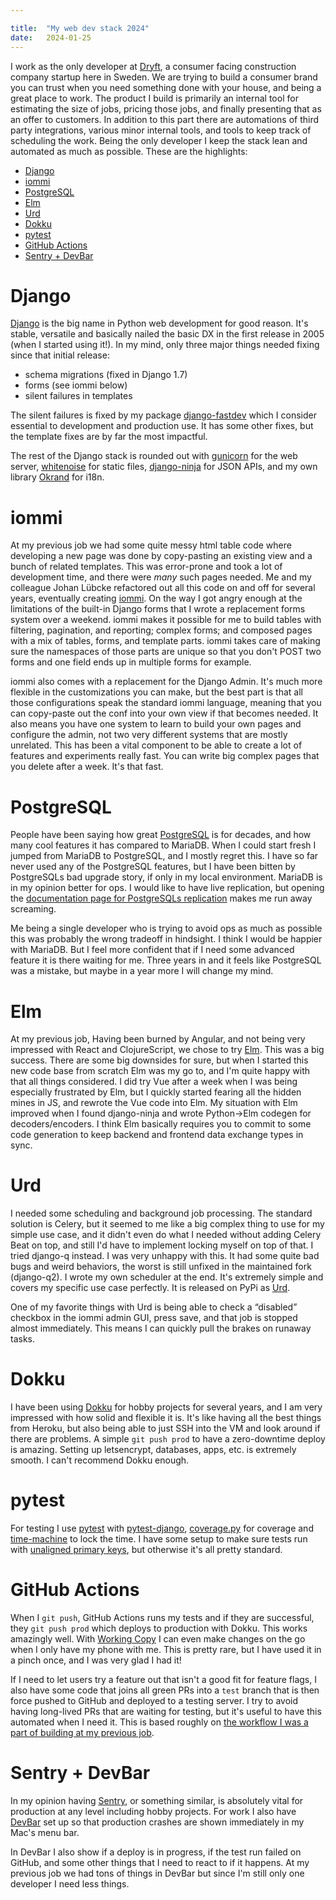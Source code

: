 ```yaml
---

title:	"My web dev stack 2024"
date:	2024-01-25
---
```


I work as the only developer at [Dryft](https://dryft.se), a consumer facing construction company startup here in Sweden. We are trying to build a consumer brand you can trust when you need something done with your house, and being a great place to work.  The product I build is primarily an internal tool for estimating the size of jobs, pricing those jobs, and finally presenting that as an offer to customers. In addition to this part there are automations of third party integrations, various minor internal tools, and tools to keep track of scheduling the work.  Being the only developer I keep the stack lean and automated as much as possible. These are the highlights:

- [Django](#django)
- [iommi](#iommi)
- [PostgreSQL](#postgresql)
- [Elm](#elm)
- [Urd](#urd)
- [Dokku](#dokku)
- [pytest](#pytest)
- [GitHub Actions](#github-actions)
- [Sentry + DevBar](#sentry--devbar)


# Django

[Django](https://www.djangoproject.com/) is the big name in Python web development for good reason. It's stable, versatile and basically nailed the basic DX in the first release in 2005 (when I started using it!). In my mind, only three major things needed fixing since that initial release: 

- schema migrations (fixed in Django 1.7)
- forms (see iommi below)
- silent failures in templates

The silent failures is fixed by my package [django-fastdev](https://github.com/boxed/django-fastdev) which I consider essential to development and production use. It has some other fixes, but the template fixes are by far the most impactful.

The rest of the Django stack is rounded out with [gunicorn](https://gunicorn.org/) for the web server, [whitenoise](https://whitenoise.readthedocs.io/en/latest/) for static files, [django-ninja](https://django-ninja.dev/) for JSON APIs, and my own library [Okrand](https://github.com/boxed/okrand) for i18n.


# iommi

At my previous job we had some quite messy html table code where developing a new page was done by copy-pasting an existing view and a bunch of related templates. This was error-prone and took a lot of development time, and there were *many* such pages needed. Me and my colleague Johan Lübcke refactored out all this code on and off for several years, eventually creating [iommi](https://docs.iommi.rocks/). On the way I got angry enough at the limitations of the built-in Django forms that I wrote a replacement forms system over a weekend.
 iommi makes it possible for me to build tables with filtering, pagination, and reporting; complex forms; and composed pages with a mix of tables, forms, and template parts. iommi takes care of making sure the namespaces of those parts are unique so that you don't POST two forms and one field ends up in multiple forms for example.

iommi also comes with a replacement for the Django Admin. It's much more flexible in the customizations you can make, but the best part is that all those configurations speak the standard iommi language, meaning that you can copy-paste out the conf into your own view if that becomes needed. It also means you have one system to learn to build your own pages and configure the admin, not two very different systems that are mostly unrelated. This has been a vital component to be able to create a lot of features and experiments really fast. You can write big complex pages that you delete after a week. It's that fast.


# PostgreSQL

People have been saying how great [PostgreSQL](https://www.postgresql.org/) is for decades, and how many cool features it has compared to MariaDB. When I could start fresh I jumped from MariaDB to PostgreSQL, and I mostly regret this. I have so far never used any of the PostgreSQL features, but I have been bitten by PostgreSQLs bad upgrade story, if only in my local environment. MariaDB is in my opinion better for ops. I would like to have live replication, but opening the [documentation page for PostgreSQLs replication](https://www.postgresql.org/docs/current/warm-standby.html) makes me run away screaming. 

Me being a single developer who is trying to avoid ops as much as possible this was probably the wrong tradeoff in hindsight. I think I would be happier with MariaDB. But I feel more confident that if I need some advanced feature it is there waiting for me. Three years in and it feels like PostgreSQL was a mistake, but maybe in a year more I will change my mind.


# Elm

At my previous job, Having been burned by Angular, and not being very impressed with React and ClojureScript, we chose to try [Elm](https://elm-lang.org/). This was a big success. There are some big downsides for sure, but when I started this new code base from scratch Elm was my go to, and I'm quite happy with that all things considered. I did try Vue after a week when I was being especially frustrated by Elm, but I quickly started fearing all the hidden mines in JS, and rewrote the Vue code into Elm. My situation with Elm improved when I found django-ninja and wrote Python->Elm codegen for decoders/encoders. I think Elm basically requires you to commit to some code generation to keep backend and frontend data exchange types in sync. 


# Urd

I needed some scheduling and background job processing. The standard solution is Celery, but it seemed to me like a big complex thing to use for my simple use case, and it didn't even do what I needed without adding Celery Beat on top, and still I'd have to implement locking myself on top of that. I tried django-q instead. I was very unhappy with this. It had some quite bad bugs and weird behaviors, the worst is still unfixed in the maintained fork (django-q2). I wrote my own scheduler at the end. It's extremely simple and covers my specific use case perfectly. It is released on PyPi as [Urd](https://github.com/boxed/urd). 


One of my favorite things with Urd is being able to check a “disabled” checkbox in the iommi admin GUI, press save, and that job is stopped almost immediately. This means I can quickly pull the brakes on runaway tasks.


# Dokku

I have been using [Dokku](https://dokku.com/) for hobby projects for several years, and I am very impressed with how solid and flexible it is. It's like having all the best things from Heroku, but also being able to just SSH into the VM and look around if there are problems. A simple `git push prod` to have a zero-downtime deploy is amazing. Setting up letsencrypt, databases, apps, etc. is extremely smooth. I can't recommend Dokku enough. 


# pytest

For testing I use [pytest](https://docs.pytest.org/) with [pytest-django](https://pytest-django.readthedocs.io/), [coverage.py](https://coverage.readthedocs.io/) for coverage and [time-machine](https://pypi.org/project/time-machine/) to lock the time. I have some setup to make sure tests run with [unaligned primary keys](https://kodare.net/2018/08/28/intermittent-tests-aligned-primary-keys.html), but otherwise it's all pretty standard.


# GitHub Actions

When I `git push`, GitHub Actions runs my tests and if they are successful, they `git push prod` which deploys to production with Dokku. This works amazingly well. With [Working Copy](https://workingcopy.app/) I can even make changes on the go when I only have my phone with me. This is pretty rare, but I have used it in a pinch once, and I was very glad I had it!

If I need to let users try a feature out that isn't a good fit for feature flags, I also have some code that joins all green PRs into a `test` branch that is then force pushed to GitHub and deployed to a testing server. I try to avoid having long-lived PRs that are waiting for testing, but it's useful to have this automated when I need it. This is based roughly on [the workflow I was a part of building at my previous job](https://kodare.net/2019/11/20/nice-testing-environment.html).


# Sentry + DevBar

In my opinion having [Sentry](https://sentry.io), or something similar, is absolutely vital for production at any level including hobby projects. For work I also have [DevBar](https://github.com/boxed/devbar) set up so that production crashes are shown immediately in my Mac's menu bar.

In DevBar I also show if a deploy is in progress, if the test run failed on GitHub, and some other things that I need to react to if it happens. At my previous job we had tons of things in DevBar but since I'm still only one developer I need less things.
